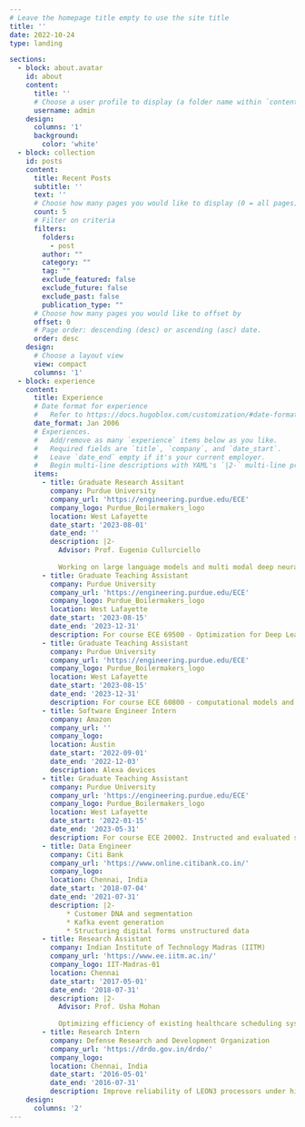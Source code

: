 ```yaml
---
# Leave the homepage title empty to use the site title
title: ''
date: 2022-10-24
type: landing

sections:
  - block: about.avatar
    id: about
    content:
      title: ''
      # Choose a user profile to display (a folder name within `content/authors/`)
      username: admin
    design:
      columns: '1'
      background:
        color: 'white'
  - block: collection
    id: posts
    content:
      title: Recent Posts
      subtitle: ''
      text: ''
      # Choose how many pages you would like to display (0 = all pages)
      count: 5
      # Filter on criteria
      filters:
        folders:
          - post
        author: ""
        category: ""
        tag: ""
        exclude_featured: false
        exclude_future: false
        exclude_past: false
        publication_type: ""
      # Choose how many pages you would like to offset by
      offset: 0
      # Page order: descending (desc) or ascending (asc) date.
      order: desc
    design:
      # Choose a layout view
      view: compact
      columns: '1'
  - block: experience
    content:
      title: Experience
      # Date format for experience
      #   Refer to https://docs.hugoblox.com/customization/#date-format
      date_format: Jan 2006
      # Experiences.
      #   Add/remove as many `experience` items below as you like.
      #   Required fields are `title`, `company`, and `date_start`.
      #   Leave `date_end` empty if it's your current employer.
      #   Begin multi-line descriptions with YAML's `|2-` multi-line prefix.
      items:
        - title: Graduate Research Assitant
          company: Purdue University
          company_url: 'https://engineering.purdue.edu/ECE'
          company_logo: Purdue_Boilermakers_logo
          location: West Lafayette
          date_start: '2023-08-01'
          date_end: ''
          description: |2-
            Advisor: Prof. Eugenio Cullurciello
            
            Working on large language models and multi modal deep neural networks
        - title: Graduate Teaching Assistant
          company: Purdue University
          company_url: 'https://engineering.purdue.edu/ECE'
          company_logo: Purdue_Boilermakers_logo
          location: West Lafayette
          date_start: '2023-08-15'
          date_end: '2023-12-31'
          description: For course ECE 69500 - Optimization for Deep Learning (OPT4DL). Instructed and evaluated students on course curriculum and semester projects
        - title: Graduate Teaching Assistant
          company: Purdue University
          company_url: 'https://engineering.purdue.edu/ECE'
          company_logo: Purdue_Boilermakers_logo
          location: West Lafayette
          date_start: '2023-08-15'
          date_end: '2023-12-31'
          description: For course ECE 60800 - computational models and methods. Instructed and evaluated students on course curriculum
        - title: Software Engineer Intern
          company: Amazon
          company_url: ''
          company_logo: 
          location: Austin
          date_start: '2022-09-01'
          date_end: '2022-12-03'
          description: Alexa devices
        - title: Graduate Teaching Assistant
          company: Purdue University
          company_url: 'https://engineering.purdue.edu/ECE'
          company_logo: Purdue_Boilermakers_logo
          location: West Lafayette
          date_start: '2022-01-15'
          date_end: '2023-05-31'
          description: For course ECE 20002. Instructed and evaluated students on course curriculum and semester projects
        - title: Data Engineer
          company: Citi Bank
          company_url: 'https://www.online.citibank.co.in/'
          company_logo: 
          location: Chennai, India
          date_start: '2018-07-04'
          date_end: '2021-07-31'
          description: |2-
              * Customer DNA and segmentation
              * Kafka event generation
              * Structuring digital forms unstructured data 
        - title: Research Assistant
          company: Indian Institute of Technology Madras (IITM)
          company_url: 'https://www.ee.iitm.ac.in/'
          company_logo: IIT-Madras-01
          location: Chennai
          date_start: '2017-05-01'
          date_end: '2018-07-31'
          description: |2-
            Advisor: Prof. Usha Mohan
            
            Optimizing efficiency of existing healthcare scheduling systems.
        - title: Research Intern
          company: Defense Research and Development Organization
          company_url: 'https://drdo.gov.in/drdo/'
          company_logo: 
          location: Chennai, India
          date_start: '2016-05-01'
          date_end: '2016-07-31'
          description: Improve reliability of LEON3 processors under high temperature and radiation conditions
    design:
      columns: '2'
---
```

